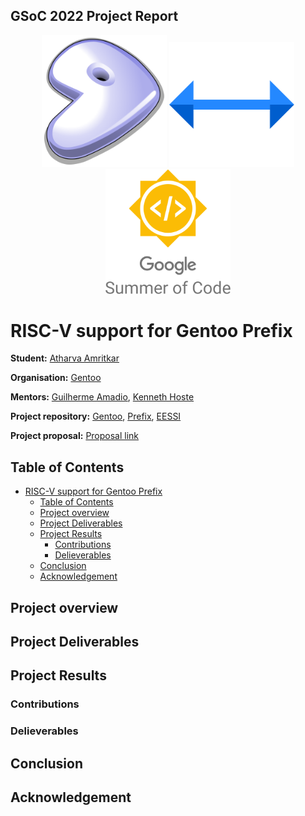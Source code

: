 ## GSoC 2022 Project Report
<div align="center">
<img src="./../assets/images/gentoo.svg" width="200"/> <img src="./../assets/images/arrow.svg" width="200"/> <img src="./../assets/images/gsoc.svg" width="200"/> 
</div>

# RISC-V support for Gentoo Prefix


**Student:** [Atharva Amritkar](https://github.com/wiredhikari)

**Organisation:** [Gentoo](https://www.gentoo.org/)

**Mentors:** [Guilherme Amadio](https://github.com/amadio), [Kenneth Hoste](https://github.com/boegel)

**Project repository:** [Gentoo](https://github.com/gentoo/gentoo), [Prefix](https://github.com/gentoo/prefix), [EESSI](https://github.com/EESSI)

**Project proposal:** [Proposal link](https://docs.google.com/document/d/1vKRaRKEWt-485oVdCfxLecXKbMwgajlv-6ZOGflwW6g/edit#heading=h.7uif4cjti9op)

## Table of Contents

- [RISC-V support for Gentoo Prefix](#risc-v-support-for-gentoo-prefix)
  - [Table of Contents](#table-of-contents)
  - [Project overview](#project-overview)
  - [Project Deliverables](#project-deliverables)
  - [Project Results](#project-results)
    - [Contributions](#contributions)
    - [Delieverables](#delieverables)
  - [Conclusion](#conclusion)
  - [Acknowledgement](#acknowledgement)


## Project overview




## Project Deliverables



## Project Results 



### Contributions



### Delieverables



## Conclusion



## Acknowledgement






